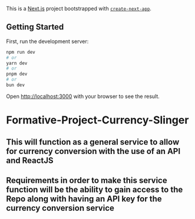 This is a [Next.js](https://nextjs.org) project bootstrapped with [`create-next-app`](https://nextjs.org/docs/app/api-reference/cli/create-next-app).

## Getting Started

First, run the development server:

```bash
npm run dev
# or
yarn dev
# or
pnpm dev
# or
bun dev
```

Open [http://localhost:3000](http://localhost:3000) with your browser to see the result.

# Formative-Project-Currency-Slinger

## This will function as a general service to allow for currency conversion with the use of an API and ReactJS

## Requirements in order to make this service function will be the ability to gain access to the Repo along with having an API key for the currency conversion service
